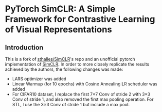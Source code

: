 # PyTorch SimCLR: A Simple Framework for Contrastive Learning of Visual Representations

## Introduction

This is a fork of [sthalles/SimCLR](https://github.com/sthalles/SimCLR)'s repo and an unofficial pytorch implementation
of [SimCLR](https://arxiv.org/abs/2002.05709). In order to more closely replicate the results achieved by the authors, 
the following changes was made:
- LARS optimizer was added
- Linear Warmup (for 10 epochs) with Cosine Annealing LR scheduler was added
- For CIFAR10 dataset, I replace the first 7×7 Conv of stride 2 with 3×3 Conv of stride 1, and also removed 
the first max pooling operation. For STL, I use the 3×3 Conv of stride 1 but include a max pool.
